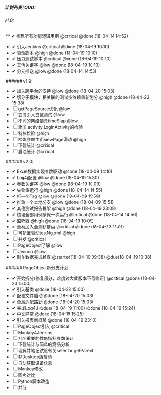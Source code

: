
##### 计划列表TODO:

  ###### v1.0:
  
  ** ✔ 梳理所有功能逻辑用例 @critical @done (18-04-14 14:52)  
  * ✔ 引入Jenkins @critical @done (18-04-19 10:10)
  * ✔ 驱动脚本  @high @done (18-04-19 10:10)
  * ✔ 压力测试脚本 @critical @done (18-04-19 10:10)
  * ✔ 其他关键字 @low @done (18-04-19 10:10)
  * ✔ 分支推送 @low @done (18-04-14 14:53)

  ###### v1.9:
   * ✔ 加入跨平台的支持 @low @done (18-04-20 15:03)
   * ✔ 切分子模块，把关联的测试按依赖重新划分 @high @done (18-04-23 15:38)
   * ☐  getPageSource优化 @low
   * ☐ 尝试引入白盒测试 @low
   * ☐ 不同的网络情景timeSlap @low
   * ☐ 添加.activity.LoginActivity的检验
   * ☐ 特权检验 @high
   * ☐ 检查底部主页viewPage滑动 @high
   * ☐ 下载统计  @critical
   * ☐ 启动统计  @critical

  ###### v2.0:
   * ✔ Excel数据实现参数驱动 @done (18-04-09 14:16)
   * ✔ Log4j配置 @low @done (18-04-19 15:30)
   * ✔ 参数关键字 @low @done (18-04-19 10:09)
   * ✔ 失败重运行 @high @done (18-04-14 14:55)
   * ✔ 打一个Tag @low @done (18-04-09 15:59) 
   * ✔ 推动一个本地分支 @low @done (18-04-09 15:51)
   * ✔  其他测试报告框架 @high @done (18-04-19 23:08)
   * ✔ 梳理全部用例确保一次运行 @critical @done (18-04-14 14:56)
   * ✔ 监听器 @high @done (18-04-19 10:09)
   * ✔ 重构加入全测试基类 @critical @done (18-04-23 15:01)
   * ☐ 可配置驱动testNg.xml @high
   * ☐ 并发 @critical
   * ☐ PageObject了解 @low
   * ☐ Jecoco @low
   * ✔ 制作数据完成检查 @started(18-04-19 09:38) @due(18-04-19 10:38) 
       
  ###### PageObject新分支计划:
   * ✔ 开始拆分(修复部分，难度过大此版本不再修正) @critical @done (18-04-23 15:00)
   * ✔ 引入基类 @done (18-04-23 15:00)
   * ✔ 配置文件启动 @done (18-04-20 15:03)
   * ✔ 全局适配路劲 @done (18-04-20 15:03)
   * ✔ 完成Log4J @due( 18-04-19 11:00) @done (18-04-19 15:24)
   * ✔ 中文异常 @done (18-04-19 15:25)
   * ✔ 引入报表新框架 @done (18-04-19 23:10)
   * ☐ PageObject引入 @critical
   * ☐ Monkey4Jenkins
   * ☐ 几个重要的性能指标参数统计
   * ☐ 下载统计与简单的竞品分析
   * ☐ 理解并笔记试验有关selector.getParent
   *  ☐ 非Desktop版启动
   *  ☐ 自动获取设备信息
   *  ☐ Monkey修改 
   *  ☐ 图片对比
   *  ☐ Python脚本改造
   *  ☐ 并行
